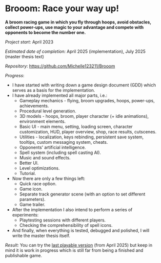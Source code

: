 # Brooom: Race your way up!

**A broom racing game in which you fly through hoops, avoid obstacles, collect power-ups, use magic to your advantage and compete with opponents to become the number one.**

*Project start:* April 2023

*Estimated date of completion:* April 2025 (implementation), July 2025 (master thesis text)

*Repository*: https://github.com/Michelle123211/Brooom

*Progress*:

- I have started with writing down a game design document (GDD) which serves as a basis for the implementation.
- I have already implemented all major parts, i.e.:
  - Gameplay mechanics - flying, broom upgrades, hoops, power-ups, achievements.
  - Procedural level generation.
  - 3D models - hoops, broom, player character (+ idle animations), environment elements.
  - Basic UI - main menu, setting, loading screen, character customization, HUD, player overview, shop, race results, cutscenes.
  - Utilities - localization, keys rebinding, persistent save system, tooltips, custom messaging system, cheats.
  - Opponents' artificial intelligence.
  - Spell system (including spell casting AI).
  - Music and sound effects.
  - Better UI.
  - Level optimizations.
  - Tutorial.
- Now there are only a few things left:
  - Quick race option.
  - Game icon.
  - Separate track generator scene (with an option to set different parameters).
  - Game trailer.
- After the implementation I also intend to perform a series of experiments:
  - Playtesting sessions with different players.
  - Checking the comprehensibility of spell icons.
- And finally, when everything is tested, debugged and polished, I will write the master thesis itself.

*Result:* You can try the [last playable version](./Brooom.zip) (from April 2025) but keep in mind it is work in progress which is still far from being a finished and publishable game.
